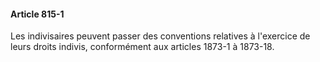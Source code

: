 #### Article 815-1

Les indivisaires peuvent passer des conventions relatives à l'exercice de leurs droits indivis, conformément aux articles 1873-1 à 1873-18.


